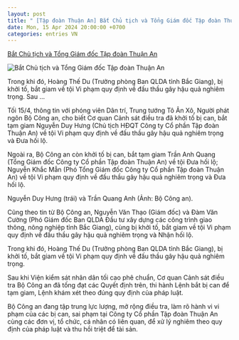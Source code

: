 ```yaml
---
layout: post
title: " [Tập đoàn Thuận An] Bắt Chủ tịch và Tổng Giám đốc Tập đoàn Thuận An"
date: Mon, 15 Apr 2024 20:00:00 +0700
categories: entries VN
---
```

[Bắt Chủ tịch và Tổng Giám đốc Tập đoàn Thuận An](https://dantri.com.vn/phap-luat/bat-chu-tich-va-tong-giam-doc-tap-doan-thuan-an-20240415191823946.htm)

![Bắt Chủ tịch và Tổng Giám đốc Tập đoàn Thuận An](https://cdnphoto.dantri.com.vn/bfrokK2J3HmMUTZjOJdFNlY1MP4=/zoom/1200_630/2024/04/15/43457206476337245299831855849817393652206817n-crop-1713184250472.jpeg)

Trong khi đó, Hoàng Thế Du (Trưởng phòng Ban QLDA tỉnh Bắc Giang), bị khởi tố, bắt giam về tội Vi phạm quy định về đấu thầu gây hậu quả nghiêm trọng. Sau ...

Tối 15/4, thông tin với phóng viên Dân trí, Trung tướng Tô Ân Xô, Người phát ngôn Bộ Công an, cho biết Cơ quan Cảnh sát điều tra đã khởi tố bị can, bắt tạm giam Nguyễn Duy Hưng (Chủ tịch HĐQT Công ty Cổ phần Tập đoàn Thuận An) về tội Vi phạm quy định về đấu thầu gây hậu quả nghiêm trọng và Đưa hối lộ.

Ngoài ra, Bộ Công an còn khởi tố bị can, bắt tạm giam Trần Anh Quang (Tổng Giám đốc Công ty Cổ phần Tập đoàn Thuận An) về tội Đưa hối lộ; Nguyễn Khắc Mẫn (Phó Tổng Giám đốc Công ty Cổ phần Tập đoàn Thuận An) về tội Vi phạm quy định về đấu thầu gây hậu quả nghiêm trọng và Đưa hối lộ.

Nguyễn Duy Hưng (trái) và Trần Quang Anh (Ảnh: Bộ Công an).

Cũng theo tin từ Bộ Công an, Nguyễn Văn Thạo (Giám đốc) và Đàm Văn Cường (Phó Giám đốc Ban QLDA Đầu tư xây dựng các công trình giao thông, nông nghiệp tỉnh Bắc Giang), cùng bị khởi tố, bắt giam về tội Vi phạm quy định về đấu thầu gây hậu quả nghiêm trọng và Nhận hối lộ.

Trong khi đó, Hoàng Thế Du (Trưởng phòng Ban QLDA tỉnh Bắc Giang), bị khởi tố, bắt giam về tội Vi phạm quy định về đấu thầu gây hậu quả nghiêm trọng.

Sau khi Viện kiểm sát nhân dân tối cao phê chuẩn, Cơ quan Cảnh sát điều tra Bộ Công an đã tống đạt các Quyết định trên, thi hành Lệnh bắt bị can để tạm giam, Lệnh khám xét theo đúng quy định của pháp luật.

Bộ Công an đang tập trung lực lượng, mở rộng điều tra, làm rõ hành vi vi phạm của các bị can, sai phạm tại Công ty Cổ phần Tập đoàn Thuận An cùng các đơn vị, tổ chức, cá nhân có liên quan, để xử lý nghiêm theo quy định của pháp luật và thu hồi triệt để tài sản.


